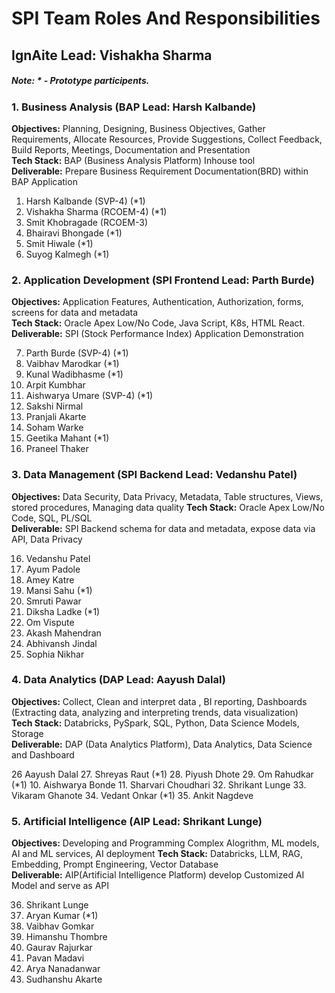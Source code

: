 # SPI Team Roles And Responsibilities
## IgnAite Lead: Vishakha Sharma

##### Note: * - Prototype participents.

### 1. Business Analysis (BAP Lead: Harsh Kalbande)
**Objectives:** Planning, Designing, Business Objectives, Gather Requirements, Allocate Resources, Provide Suggestions, Collect Feedback, Build Reports, Meetings, Documentation and Presentation <br>
**Tech Stack:** BAP (Business Analysis Platform) Inhouse tool <br>
**Deliverable:** Prepare Business Requirement Documentation(BRD) within BAP Application<br>

1. Harsh Kalbande (SVP-4) (*1)
2. Vishakha Sharma (RCOEM-4) (*1)
3. Smit Khobragade (RCOEM-3)
4. Bhairavi Bhongade (*1)
5. Smit Hiwale (*1)
6. Suyog Kalmegh (*1)

### 2. Application Development (SPI Frontend Lead: Parth Burde)
**Objectives:** Application Features, Authentication, Authorization, forms, screens for data and metadata<br>
**Tech Stack:** Oracle Apex Low/No Code, Java Script, K8s, HTML React.<br>
**Deliverable:** SPI (Stock Performance Index) Application Demonstration<br>

7. Parth Burde (SVP-4) (*1)
8. Vaibhav Marodkar (*1)
9. Kunal Wadibhasme (*1)
10. Arpit Kumbhar
11. Aishwarya Umare (SVP-4) (*1)
12. Sakshi Nirmal
13. Pranjali Akarte
14. Soham Warke
15. Geetika Mahant (*1)
16. Praneel Thaker 


### 3. Data Management (SPI Backend Lead: Vedanshu Patel)
**Objectives:** Data Security, Data Privacy, Metadata, Table structures, Views, stored procedures, Managing data quality
**Tech Stack:** Oracle Apex Low/No Code, SQL, PL/SQL<br>
**Deliverable:** SPI Backend schema for data and metadata, expose data via API, Data Privacy<br>

16. Vedanshu Patel
17. Ayum Padole
18. Amey Katre
19. Mansi Sahu (*1)
20. Smruti Pawar
21. Diksha Ladke (*1)
22. Om Vispute
23. Akash Mahendran
24. Abhivansh Jindal
25. Sophia Nikhar

### 4. Data Analytics (DAP Lead: Aayush Dalal)
**Objectives:** Collect, Clean and interpret data , BI reporting, Dashboards (Extracting data, analyzing and interpreting trends, data visualization)<br>
**Tech Stack:** Databricks, PySpark, SQL, Python, Data Science Models, Storage<br>
**Deliverable:** DAP (Data Analytics Platform), Data Analytics, Data Science and Dashboard<br>

26 Aayush Dalal
27. Shreyas Raut (*1)
28. Piyush Dhote
29. Om Rahudkar (*1)
10. Aishwarya Bonde
11. Sharvari Choudhari
32. Shrikant Lunge
33. Vikaram Ghanote
34. Vedant Onkar (*1)
35. Ankit Nagdeve
  
### 5. Artificial Intelligence (AIP Lead: Shrikant Lunge)
**Objectives:** Developing and Programming Complex Alogrithm, ML models, AI and ML services, AI deployment 
**Tech Stack:** Databricks, LLM, RAG, Embedding, Prompt Engineering, Vector Database<br>
**Deliverable:** AIP(Artificial Intelligence Platform) develop Customized AI Model and serve as API<br>

36. Shrikant Lunge
37. Aryan Kumar (*1)
38. Vaibhav Gomkar
39. Himanshu Thombre
40. Gaurav Rajurkar
41. Pavan Madavi
42. Arya Nanadanwar
43. Sudhanshu Akarte


